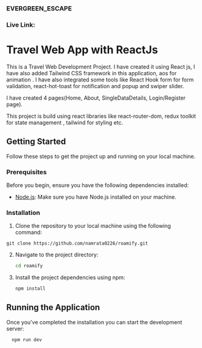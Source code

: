 ### EVERGREEN_ESCAPE

### Live Link:
# Travel Web App with ReactJs
This is a Travel Web Development Project. I have created it using React js, I have also added Tailwind CSS framework in this application, aos for animation . I have also integrated some tools like React Hook form for form validation, react-hot-toast for notification and popup and swiper slider.

I have created 4 pages(Home, About, SingleDataDetails, Login/Register page).   

This project is build using react libraries like react-router-dom, redux toolkit for state management , tailwind for styling etc.



## Getting Started

Follow these steps to get the project up and running on your local machine.

### Prerequisites

Before you begin, ensure you have the following dependencies installed:

- [Node.js](https://nodejs.org/): Make sure you have Node.js installed on your machine.

### Installation

1. Clone the repository to your local machine using the following command:

```
git clone https://github.com/namrata0226/roamify.git
```

2. Navigate to the project directory:

   ```bash
   cd roamify

   ```

3. Install the project dependencies using npm:

   ```bash
   npm install
   ```





## Running the Application

Once you've completed the installation  you can start the development server:

```bash
  npm run dev
```




